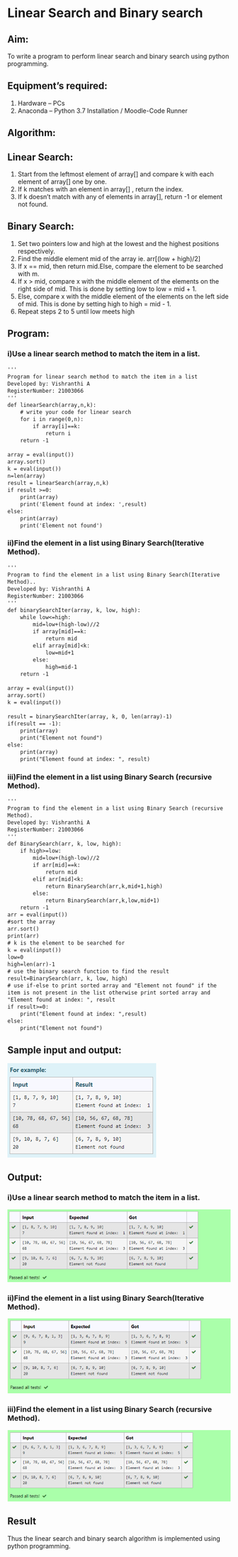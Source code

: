 # Linear Search and Binary search

## Aim:
To write a program to perform linear search and binary search using python programming.

## Equipment’s required:
1.	Hardware – PCs
2.	Anaconda – Python 3.7 Installation / Moodle-Code Runner

## Algorithm:
## Linear Search:
1.	Start from the leftmost element of array[] and compare k with each element of array[] one by one.
2.	If k matches with an element in array[] , return the index.
3.	If k doesn’t match with any of elements in array[], return -1 or element not found.

## Binary Search:
1.	Set two pointers low and high at the lowest and the highest positions respectively.
2.	Find the middle element mid of the array ie. arr[(low + high)/2]
3.	If x == mid, then return mid.Else, compare the element to be searched with m.
4.	If x > mid, compare x with the middle element of the elements on the right side of mid. This is done by setting low to low = mid + 1.
5.	Else, compare x with the middle element of the elements on the left side of mid. This is done by setting high to high = mid - 1.
6.	Repeat steps 2 to 5 until low meets high

## Program:
### i)Use a linear search method to match the item in a list.
```
''' 
Program for linear search method to match the item in a list
Developed by: Vishranthi A
RegisterNumber: 21003066
'''
def linearSearch(array,n,k):
    # write your code for linear search
    for i in range(0,n):
        if array[i]==k:
            return i
    return -1      
    
array = eval(input())
array.sort()
k = eval(input()) 
n=len(array)
result = linearSearch(array,n,k)
if result >=0:
    print(array)
    print('Element found at index: ',result)
else:
    print(array)
    print('Element not found')
```

### ii)Find the element in a list using Binary Search(Iterative Method).
```
''' 
Program to find the element in a list using Binary Search(Iterative Method)..
Developed by: Vishranthi A
RegisterNumber: 21003066
'''
def binarySearchIter(array, k, low, high):
    while low<=high:
        mid=low+(high-low)//2
        if array[mid]==k:
            return mid
        elif array[mid]<k:
            low=mid+1
        else:
            high=mid-1
    return -1
    
array = eval(input())
array.sort()
k = eval(input())

result = binarySearchIter(array, k, 0, len(array)-1)
if(result == -1):
    print(array)
    print("Element not found")
else:
    print(array)
    print("Element found at index: ", result)
```

### iii)Find the element in a list using Binary Search (recursive Method).
```
''' 
Program to find the element in a list using Binary Search (recursive Method).
Developed by: Vishranthi A
RegisterNumber: 21003066
'''
def BinarySearch(arr, k, low, high):
    if high>=low:
        mid=low+(high-low)//2
        if arr[mid]==k:
            return mid
        elif arr[mid]<k:
            return BinarySearch(arr,k,mid+1,high)
        else:
            return BinarySearch(arr,k,low,mid+1)
    return -1
arr = eval(input())
#sort the array
arr.sort()
print(arr)
# k is the element to be searched for
k = eval(input()) 
low=0
high=len(arr)-1
# use the binary search function to find the result
result=BinarySearch(arr, k, low, high)
# use if-else to print sorted array and "Element not found" if the item is not present in the list otherwise print sorted array and "Element found at index: ", result
if result>=0:
    print("Element found at index: ",result)
else:
    print("Element not found")
```

## Sample input and output:
![OUTPUT](.\Ex08.png)

## Output:
### i)Use a linear search method to match the item in a list.
![OUTPUT](./Ex08a.png)

### ii)Find the element in a list using Binary Search(Iterative Method).
![OUTPUT](./Ex08b.png)

### iii)Find the element in a list using Binary Search (recursive Method).
![OUTPUT](./Ex08c.png)

## Result
Thus the linear search and binary search algorithm is implemented using python programming.